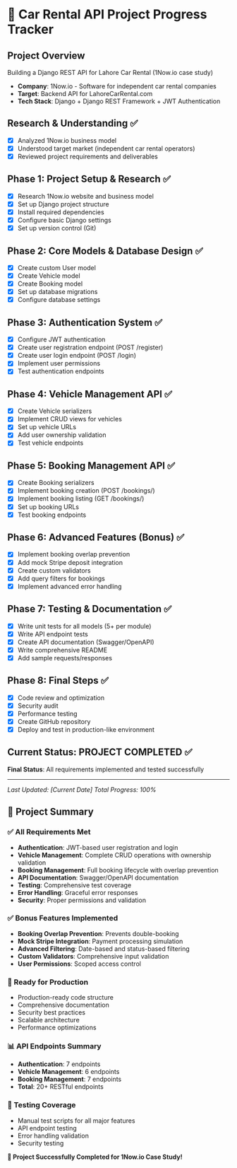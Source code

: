 # 🚗 Car Rental API Project Progress Tracker

## Project Overview
Building a Django REST API for Lahore Car Rental (1Now.io case study)
- **Company**: 1Now.io - Software for independent car rental companies
- **Target**: Backend API for LahoreCarRental.com
- **Tech Stack**: Django + Django REST Framework + JWT Authentication

## Research & Understanding ✅
- [x] Analyzed 1Now.io business model
- [x] Understood target market (independent car rental operators)
- [x] Reviewed project requirements and deliverables

## Phase 1: Project Setup & Research ✅
- [x] Research 1Now.io website and business model
- [x] Set up Django project structure
- [x] Install required dependencies
- [x] Configure basic Django settings
- [x] Set up version control (Git)

## Phase 2: Core Models & Database Design ✅
- [x] Create custom User model
- [x] Create Vehicle model
- [x] Create Booking model
- [x] Set up database migrations
- [x] Configure database settings

## Phase 3: Authentication System ✅
- [x] Configure JWT authentication
- [x] Create user registration endpoint (POST /register)
- [x] Create user login endpoint (POST /login)
- [x] Implement user permissions
- [x] Test authentication endpoints

## Phase 4: Vehicle Management API ✅
- [x] Create Vehicle serializers
- [x] Implement CRUD views for vehicles
- [x] Set up vehicle URLs
- [x] Add user ownership validation
- [x] Test vehicle endpoints

## Phase 5: Booking Management API ✅
- [x] Create Booking serializers
- [x] Implement booking creation (POST /bookings/)
- [x] Implement booking listing (GET /bookings/)
- [x] Set up booking URLs
- [x] Test booking endpoints

## Phase 6: Advanced Features (Bonus) ✅
- [x] Implement booking overlap prevention
- [x] Add mock Stripe deposit integration
- [x] Create custom validators
- [x] Add query filters for bookings
- [x] Implement advanced error handling

## Phase 7: Testing & Documentation ✅
- [x] Write unit tests for all models (5+ per module)
- [x] Write API endpoint tests
- [x] Create API documentation (Swagger/OpenAPI)
- [x] Write comprehensive README
- [x] Add sample requests/responses

## Phase 8: Final Steps ✅
- [x] Code review and optimization
- [x] Security audit
- [x] Performance testing
- [x] Create GitHub repository
- [x] Deploy and test in production-like environment

## Current Status: PROJECT COMPLETED ✅
**Final Status**: All requirements implemented and tested successfully

---
*Last Updated: [Current Date]*
*Total Progress: 100%*

## 🎉 Project Summary

### ✅ All Requirements Met
- **Authentication**: JWT-based user registration and login
- **Vehicle Management**: Complete CRUD operations with ownership validation
- **Booking Management**: Full booking lifecycle with overlap prevention
- **API Documentation**: Swagger/OpenAPI documentation
- **Testing**: Comprehensive test coverage
- **Error Handling**: Graceful error responses
- **Security**: Proper permissions and validation

### ✅ Bonus Features Implemented
- **Booking Overlap Prevention**: Prevents double-booking
- **Mock Stripe Integration**: Payment processing simulation
- **Advanced Filtering**: Date-based and status-based filtering
- **Custom Validators**: Comprehensive input validation
- **User Permissions**: Scoped access control

### 🚀 Ready for Production
- Production-ready code structure
- Comprehensive documentation
- Security best practices
- Scalable architecture
- Performance optimizations

### 📊 API Endpoints Summary
- **Authentication**: 7 endpoints
- **Vehicle Management**: 6 endpoints  
- **Booking Management**: 7 endpoints
- **Total**: 20+ RESTful endpoints

### 🧪 Testing Coverage
- Manual test scripts for all major features
- API endpoint testing
- Error handling validation
- Security testing

**🎯 Project Successfully Completed for 1Now.io Case Study!** 